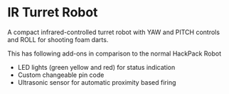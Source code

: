 # IR Turret Robot

A compact infrared-controlled turret robot with YAW and PITCH controls and ROLL for shooting foam darts. 

This has following add-ons in comparison to the normal HackPack Robot
* LED lights (green yellow and red) for status indication
* Custom changeable pin code
* Ultrasonic sensor for automatic proximity based firing
